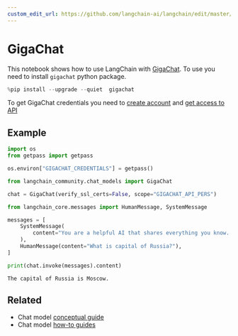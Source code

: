 ```yaml
---
custom_edit_url: https://github.com/langchain-ai/langchain/edit/master/docs/docs/integrations/chat/gigachat.ipynb
---
```

# GigaChat
This notebook shows how to use LangChain with [GigaChat](https://developers.sber.ru/portal/products/gigachat).
To use you need to install ```gigachat``` python package.


```python
%pip install --upgrade --quiet  gigachat
```

To get GigaChat credentials you need to [create account](https://developers.sber.ru/studio/login) and [get access to API](https://developers.sber.ru/docs/ru/gigachat/individuals-quickstart)

## Example


```python
import os
from getpass import getpass

os.environ["GIGACHAT_CREDENTIALS"] = getpass()
```


```python
from langchain_community.chat_models import GigaChat

chat = GigaChat(verify_ssl_certs=False, scope="GIGACHAT_API_PERS")
```


```python
from langchain_core.messages import HumanMessage, SystemMessage

messages = [
    SystemMessage(
        content="You are a helpful AI that shares everything you know. Talk in English."
    ),
    HumanMessage(content="What is capital of Russia?"),
]

print(chat.invoke(messages).content)
```
```output
The capital of Russia is Moscow.
```

## Related

- Chat model [conceptual guide](/docs/concepts/#chat-models)
- Chat model [how-to guides](/docs/how_to/#chat-models)
